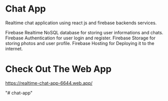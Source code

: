# Chat App 

Realtime chat application using react js and firebase backends services.

Firebase Realtime NoSQL database for storing user informations and chats.
Firebase Authentication for user login and register.
Firebase Storage for storing photos and user profile.
Firebase Hosting for Deploying it to the internet.

# Check Out The Web App

https://realtime-chat-app-6644.web.app/

"# chat-app" 
